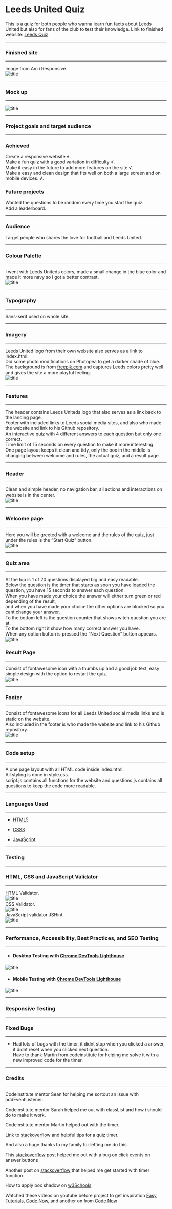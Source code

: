# Leeds United Quiz #

This is a quiz for both people who wanna learn fun facts about Leeds United but also for fans of the club to test their knowledge.
Link to finished website: [Leeds Quiz](https://andreas-ka.github.io/leeds-quiz/)   

----

### Finished site ##
----
Image from Am i Responsive.   
![title](/assets/images/am-i-responsive-image.png)     

----

### Mock up ##
----
![title](/assets/images/mockup-quiz.png)  

----

### Project goals and target audience ###
----
### Achieved ###

Create a responsive website √.  
Make a fun quiz with a good variation in difficulty √.  
Make it easy in the future to add more features on the site.√.  
Make a easy and clean design that fits well on both a large screen and on mobile devices. √.  
### Future projects ###    

Wanted the questions to be random every time you start the quiz.  
Add a leaderboard.   

----

### Audience ###
Target people who shares the love for football and Leeds United. 

----
    
### Colour Palette ###
----
I went with Leeds Uniteds colors, made a small change in the blue color and made it more navy so i got a better contrast.   
![title](/assets/images/color-palette.png)  

----
       
### Typography ###
----
Sans-serif used on whole site.  

----
        
### Imagery ###
----
Leeds United logo from their own website also serves as a link to index.html.   
Did some photo modifications on Photopea to get a darker shade of blue.   
The background is from [freepik.com](https://www.freepik.com/free-vector/modern-wavy-shapes-abstract-curvy-stylish-background_8866250.htm#page=2&query=blue%20yellow%20background&position=40&from_view=keyword&track=ais.) and captures Leeds colors pretty well and gives the site a more playful feeling.   
![title](/assets/images/readme-background-image.png)  

----
   
### Features ###
----
The header contains Leeds Uniteds logo that also serves as a link back to the landing page.   
Footer with included links to Leeds social media sites, and also who made the website and link to his Github repository.   
An interactive quiz with 4 different answers to each question but only one correct.   
Time limit of 15 seconds on every question to make it more interesting.   
One page layout keeps it clean and tidy, only the box in the middle is changing between welcome and rules, the actual quiz, and a result page.    

----

### Header ### 
----
Clean and simple header, no navigation bar, all actions and interactions on website is in the center.  
![title](/assets/images/readme-header.png)   

----

### Welcome page ###
----
Here you will be greeted with a welcome and the rules of the quiz, just under the rules is the “Start Quiz” button.   
![title](/assets/images/readme-welcome-area.png)   

----

### Quiz area ###
----
At the top is 1 of 20 questions displayed big and easy readable.   
Below the question is the timer that starts as soon you have loaded the question, you have 15 seconds to answer each question.   
When you have made your choice the answer will either turn green or red depending of the result,    
and when you have made your choice the other options are blocked so you cant change your answer.   
To the bottom left is the question counter that shows witch question you are at.   
To the bottom right it show how many correct answer you have.   
When any option button is pressed the “Next Question” button appears.   
![title](/assets/images/readme-quiz-area.png)

### Result Page ###
----
Consist of fontawesome icon with a thumbs up and a good job text, easy simple design with the option to restart the quiz.   
![title](/assets/images/readme-result-area.png)  

----

### Footer ###
----
Consist of fontawesome icons for all Leeds United social media links and is static on the website.   
Also included in the footer is who made the website and link to his Github repository.   
![title](/assets/images/readme-footer.png)  

----

### Code setup ###
----
A one page layout with all HTML code inside index.html.   
All styling is done in style.css.  
script.js contains all functions for the website and questions.js contains all questions
to keep the code more readable.   

----

### Languages Used ###
----
-   [HTML5](https://en.wikipedia.org/wiki/HTML5)

-   [CSS3](https://en.wikipedia.org/wiki/Cascading_Style_Sheets)

-   [JavaScript](https://en.wikipedia.org/wiki/JavaScript)   
----


### Testing ###
----

### HTML, CSS and JavaScript Validator ###
----
HTML Validator.  
![title](/assets/images/readme-html-validator.png)  
CSS Validator.   
![title](/assets/images/readme-css-validator.png)   
JavaScript validator JSHint.   
![title](/assets/images/readme-jshint.png)  

----

### Performance, Accessibility, Best Practices, and SEO Testing ###
----

- #### Desktop Testing with [Chrome DevTools Lighthouse](https://developers.google.com/web/tools/lighthouse)
![title](/assets/images/lighthouse-desktop.png)  
  
- #### Mobile Testing with [Chrome DevTools Lighthouse](https://developers.google.com/web/tools/lighthouse)
![title](/assets/images/lighthouse-mobile.png)  

----
 

### Responsive Testing ###
----


### Fixed Bugs ###
----
- Had lots of bugs with the timer, it didnt stop when you clicked a answer, it didnt reset when you clicked next question.   
Have to thank Martin from codeinstitute for helping me solve it with a new improved code for the timer.   

----

### Credits ###
----

Codeinstitute mentor Sean for helping me sortout an issue with addEventListener.

Codeinstitute mentor Sarah helped me out with classList and how i should do to make it work.

Codeinstitute mentor Martin helped out with the timer.

Link to [stackoverflow](https://stackoverflow.com/questions/44314897/javascript-timer-for-a-quiz) and helpful tips for a quiz timer.   

And also a huge thanks to my family for letting me do this.  

This [stackoverflow](https://stackoverflow.com/questions/68127861/how-can-i-make-a-span-element-cover-a-button-completely) post helped me out with a bug on click events on answer buttons 

Another post on [stackoverflow](https://stackoverflow.com/questions/44314897/javascript-timer-for-a-quiz) that helped me get started with timer function 

How to apply box shadow on [w3Schools](https://www.w3schools.com/css/tryit.asp?filename=trycss_buttons_shadow)

Watched these videos on youtube before project to get inspiration [Easy Tutorials,](https://www.youtube.com/watch?v=fz8bwvn9lA4) [Code Now,](https://www.youtube.com/watch?v=3fbU4z7fPe4&t=3465s) and another on from [Code Now](https://www.youtube.com/watch?v=A9vLoDBm9Lc)

